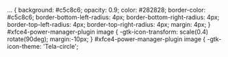 ... {
	background: #c5c8c6; opacity: 0.9;
	color: #282828;
	border-color: #c5c8c6;
        border-bottom-left-radius: 4px;
        border-bottom-right-radius: 4px;
        border-top-left-radius: 4px;
        border-top-right-radius: 4px;
        margin: 4px;
}
#xfce4-power-manager-plugin image {
        -gtk-icon-transform: scale(0.4) rotate(90deg); margin:-10px;
}
#xfce4-power-manager-plugin image {
	-gtk-icon-theme: 'Tela-circle';

